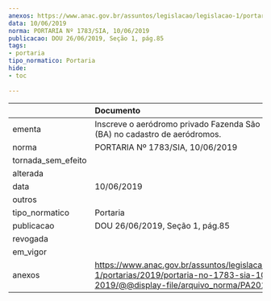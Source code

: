 ```yaml
---
anexos: https://www.anac.gov.br/assuntos/legislacao/legislacao-1/portarias/2019/portaria-no-1783-sia-10-06-2019/@@display-file/arquivo_norma/PA2019-1783.pdf
data: 10/06/2019
norma: PORTARIA Nº 1783/SIA, 10/06/2019
publicacao: DOU 26/06/2019, Seção 1, pág.85
tags:
- portaria
tipo_normatico: Portaria
hide: 
- toc 
 
---
```


|                    | Documento                                                                                                                                            |
|:-------------------|:-----------------------------------------------------------------------------------------------------------------------------------------------------|
| ementa             | Inscreve o aeródromo privado Fazenda São Sebastião (BA) no cadastro de aeródromos.                                                                   |
| norma              | PORTARIA Nº 1783/SIA, 10/06/2019                                                                                                                     |
| tornada_sem_efeito |                                                                                                                                                      |
| alterada           |                                                                                                                                                      |
| data               | 10/06/2019                                                                                                                                           |
| outros             |                                                                                                                                                      |
| tipo_normatico     | Portaria                                                                                                                                             |
| publicacao         | DOU 26/06/2019, Seção 1, pág.85                                                                                                                      |
| revogada           |                                                                                                                                                      |
| em_vigor           |                                                                                                                                                      |
| anexos             | https://www.anac.gov.br/assuntos/legislacao/legislacao-1/portarias/2019/portaria-no-1783-sia-10-06-2019/@@display-file/arquivo_norma/PA2019-1783.pdf |